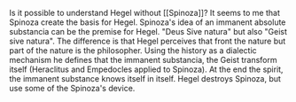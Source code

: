 Is it possible to understand Hegel without [[Spinoza]]? It seems to me that Spinoza create the basis for Hegel. Spinoza's idea of an immanent absolute substancia can be the premise for Hegel. "Deus Sive natura" but also "Geist sive natura". The difference is that Hegel perceives that front the nature but part of the nature is the philosopher. Using the history as a dialectic mechanism he defines that the immanent substancia, the Geist transform itself (Heraclitus  and  Empedocles applied to Spinoza). At the end the spirit, the immanent substance knows itself in itself. Hegel destroys Spinoza, but use some of the Spinoza's device.  
